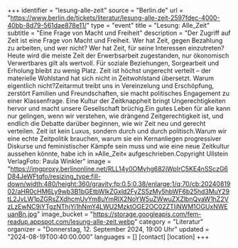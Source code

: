 +++
identifier = "lesung-alle-zeit"
source = "Berlin.de"
url = "https://www.berlin.de/tickets/literatur/lesung-alle-zeit-2597fdec-4000-40bb-8d79-561dae878e11/"
type = "event"
title = "Lesung: Alle_Zeit"
subtitle = "Eine Frage von Macht und Freiheit"
description = "Der Zugriff auf Zeit ist eine Frage von Macht und Freiheit. Wer hat Zeit, gegen Bezahlung zu arbeiten, und wer nicht? Wer hat Zeit, für seine Interessen einzutreten?Heute wird die meiste Zeit der Erwerbsarbeit zugestanden, nur ökonomisch Verwertbares gilt als wertvoll. Für soziale Beziehungen, Sorgearbeit und Erholung bleibt zu wenig Platz. Zeit ist höchst ungerecht verteilt – der materielle Wohlstand hat sich nicht in Zeitwohlstand übersetzt. Warum eigentlich nicht?Zeitarmut treibt uns in Vereinzelung und Erschöpfung, zerstört Familien und Freundschaften, sie macht politisches Engagement zu einer Klassenfrage. Eine Kultur der Zeitknappheit bringt Ungerechtigkeiten hervor und macht unsere Gesellschaft brüchig.Ein gutes Leben für alle kann nur gelingen, wenn wir verstehen, wie drängend Zeitgerechtigkeit ist, und endlich die Debatte darüber beginnen, wie wir Zeit neu und gerecht verteilen. Zeit ist kein Luxus, sondern durch und durch politisch.Warum wir eine echte Zeitpolitik brauchen, warum sie ein Kernanliegen progressiver Diskurse und feministischer Kämpfe sein muss und wie eine neue Zeitkultur aussehen könnte, habe ich in »Alle_Zeit« aufgeschrieben.Copyright	Ullstein VerlagFoto: Paula Winkler"
image = "https://imgproxy.berlinonline.net/RLL14y0OMvhg682jWpIrC5KE4nSSczG6D84JeWFtqfo/resizing_type:fill-down/width:480/height:360/gravity:fp:0.5:0.38/enlarge:1/q:70/cb:2024081902/aHR0cHM6Ly9wb3B1bGEtbWlkZGxld2FyZS5zMy5hbWF6b25hd3MuY29tL2JvLW1pZGRsZXdhcmUvYm8uYmRlX2NoYW5uZWwuZXZlbnQvaW1hZ2VzLzEwNC9iYTgzNThjYi1hNmY4LWU2MzktOGE2OC02ZTljNWM1OGUxNWEuanBn.jpg"
image_bucket = "https://storage.googleapis.com/fem-readup.appspot.com/lesung-alle-zeit.webp"
category = "Literatur"
organizer = "Donnerstag, 12. September 2024, 19:00 Uhr"
updated = "2024-08-19T00:40:00.000"
languages = []
[contact]
[location]
+++